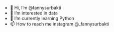 - 👋 Hi, I’m @fannysurbakti
- 👀 I’m interested in data
- 🌱 I’m currently learning Python
- 📫 How to reach me instagram @_fannysurbakti

<!---
fannysurbakti/fannysurbakti is a ✨ special ✨ repository because its `README.md` (this file) appears on your GitHub profile.
You can click the Preview link to take a look at your changes.
--->
